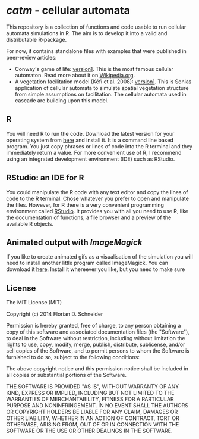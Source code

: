 # *catm* - cellular automata

This repository is a collection of functions and code usable to run cellular automata simulations in R. The aim is to develop it into a valid and distributable R-package. 
 
For now, it contains standalone files with examples that were published in peer-review articles:

  - Conway's game of life: [version1](/gameoflife.r). This is the most famous cellular automaton. Read more about it on [Wikipedia.org](https://en.wikipedia.org/wiki/Conway%27s_Game_of_Life). 
  - A vegetation facilitation model (Kéfi et al. 2008): [version1](/facilitationmodel.r).  This is Sonias application of cellular automata to simulate spatial vegetation structure from simple assumptions on facilitation. The cellular automata used in cascade are building upon this model. 



## R

You will need R to run the code. Download the latest version for your operating system from [here](http://stat.ethz.ch/CRAN/) and install it. It is a command line based program. You just copy phrases or lines of code into the R terminal and they immediately return a value. For more convenient use of R, I recommend using an integrated development environment (IDE) such as RStudio. 

## RStudio: an IDE for R

You could manipulate the R code  with any text editor and copy the lines of code to the R terminal. Chose whatever you prefer to open and manipulate the files. However, for R there is a very convenient programming environment called [RStudio](https://www.rstudio.com/ide/download/desktop). It provides you with all you need to use R, like the documentation of functions, a file browser and a preview of the available R objects. 

## Animated output with *ImageMagick*

If you like to create animated gifs as a visualisation of the simulation you will need to install another little program called ImageMagick. You can download it [here](http://www.imagemagick.org/script/binary-releases.php).  Install it whereever you like, but you need to make sure


## License

The MIT License (MIT)

Copyright (c) 2014 Florian D. Schneider

Permission is hereby granted, free of charge, to any person obtaining a copy
of this software and associated documentation files (the "Software"), to deal
in the Software without restriction, including without limitation the rights
to use, copy, modify, merge, publish, distribute, sublicense, and/or sell
copies of the Software, and to permit persons to whom the Software is
furnished to do so, subject to the following conditions:

The above copyright notice and this permission notice shall be included in all
copies or substantial portions of the Software.

THE SOFTWARE IS PROVIDED "AS IS", WITHOUT WARRANTY OF ANY KIND, EXPRESS OR
IMPLIED, INCLUDING BUT NOT LIMITED TO THE WARRANTIES OF MERCHANTABILITY,
FITNESS FOR A PARTICULAR PURPOSE AND NONINFRINGEMENT. IN NO EVENT SHALL THE
AUTHORS OR COPYRIGHT HOLDERS BE LIABLE FOR ANY CLAIM, DAMAGES OR OTHER
LIABILITY, WHETHER IN AN ACTION OF CONTRACT, TORT OR OTHERWISE, ARISING FROM,
OUT OF OR IN CONNECTION WITH THE SOFTWARE OR THE USE OR OTHER DEALINGS IN THE
SOFTWARE.